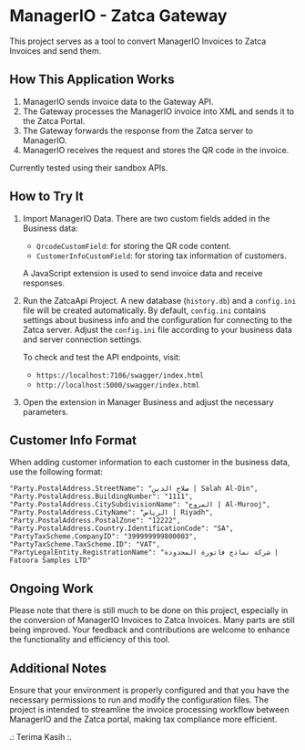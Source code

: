 # ManagerIO - Zatca Gateway

This project serves as a tool to convert ManagerIO Invoices to Zatca Invoices and send them.

## How This Application Works
1. ManagerIO sends invoice data to the Gateway API.
2. The Gateway processes the ManagerIO invoice into XML and sends it to the Zatca Portal.
3. The Gateway forwards the response from the Zatca server to ManagerIO.
4. ManagerIO receives the request and stores the QR code in the invoice.

Currently tested using their sandbox APIs.

## How to Try It
1. Import ManagerIO Data. 
   There are two custom fields added in the Business data:
   - `QrcodeCustomField`: for storing the QR code content.
   - `CustomerInfoCustomField`: for storing tax information of customers.
   
   A JavaScript extension is used to send invoice data and receive responses.

2. Run the ZatcaApi Project. A new database (`history.db`) and a `config.ini` file will be created automatically. 
   By default, `config.ini` contains settings about business info and the configuration for connecting to the Zatca server. Adjust the `config.ini` file according to your business data and server connection settings.

   To check and test the API endpoints, visit:
   - `https://localhost:7106/swagger/index.html`
   - `http://localhost:5000/swagger/index.html`

3. Open the extension in Manager Business and adjust the necessary parameters.

## Customer Info Format
When adding customer information to each customer in the business data, use the following format:

```
"Party.PostalAddress.StreetName": "صلاح الدين | Salah Al-Din",
"Party.PostalAddress.BuildingNumber": "1111",
"Party.PostalAddress.CitySubdivisionName": "المروج | Al-Murooj",
"Party.PostalAddress.CityName": "الرياض | Riyadh",
"Party.PostalAddress.PostalZone": "12222",
"Party.PostalAddress.Country.IdentificationCode": "SA",
"PartyTaxScheme.CompanyID": "399999999800003",
"PartyTaxScheme.TaxScheme.ID": "VAT",
"PartyLegalEntity.RegistrationName": "شركة نماذج فاتورة المحدودة | Fatoora Samples LTD"
```

## Ongoing Work
Please note that there is still much to be done on this project, especially in the conversion of ManagerIO Invoices to Zatca Invoices. Many parts are still being improved. Your feedback and contributions are welcome to enhance the functionality and efficiency of this tool.

## Additional Notes
Ensure that your environment is properly configured and that you have the necessary permissions to run and modify the configuration files. The project is intended to streamline the invoice processing workflow between ManagerIO and the Zatca portal, making tax compliance more efficient.

.: Terima Kasih :.
